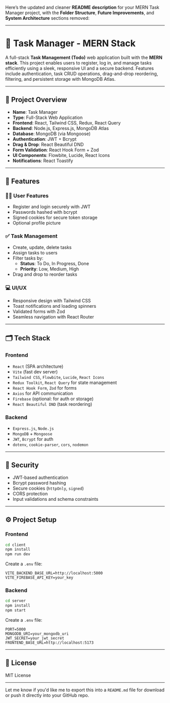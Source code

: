 Here’s the updated and cleaner **README description** for your MERN Task Manager project, with the **Folder Structure**, **Future Improvements**, and **System Architecture** sections removed:

---

# 📝 Task Manager - MERN Stack

A full-stack **Task Management (Todo)** web application built with the **MERN stack**. This project enables users to register, log in, and manage tasks efficiently using a sleek, responsive UI and a secure backend. Features include authentication, task CRUD operations, drag-and-drop reordering, filtering, and persistent storage with MongoDB Atlas.

---

## 🚀 Project Overview

- **Name**: Task Manager  
- **Type**: Full-Stack Web Application  
- **Frontend**: React, Tailwind CSS, Redux, React Query  
- **Backend**: Node.js, Express.js, MongoDB Atlas  
- **Database**: MongoDB (via Mongoose)  
- **Authentication**: JWT + Bcrypt  
- **Drag & Drop**: React Beautiful DND  
- **Form Validation**: React Hook Form + Zod  
- **UI Components**: Flowbite, Lucide, React Icons  
- **Notifications**: React Toastify  

---

## 🔧 Features

### 🧑‍💼 User Features
- Register and login securely with JWT  
- Passwords hashed with bcrypt  
- Signed cookies for secure token storage  
- Optional profile picture  

### ✅ Task Management
- Create, update, delete tasks  
- Assign tasks to users  
- Filter tasks by:
  - **Status**: To Do, In Progress, Done  
  - **Priority**: Low, Medium, High  
- Drag and drop to reorder tasks  

### 💻 UI/UX
- Responsive design with Tailwind CSS  
- Toast notifications and loading spinners  
- Validated forms with Zod  
- Seamless navigation with React Router  

---

## 🗂️ Tech Stack

### Frontend
- `React` (SPA architecture)  
- `Vite` (fast dev server)  
- `Tailwind CSS`, `Flowbite`, `Lucide`, `React Icons`  
- `Redux Toolkit`, `React Query` for state management  
- `React Hook Form`, `Zod` for forms  
- `Axios` for API communication  
- `Firebase` (optional: for auth or storage)  
- `React Beautiful DND` (task reordering)  

### Backend
- `Express.js`, `Node.js`  
- `MongoDB` + `Mongoose`  
- `JWT`, `Bcrypt` for auth  
- `dotenv`, `cookie-parser`, `cors`, `nodemon`  

---

## 🔐 Security

- JWT-based authentication  
- Bcrypt password hashing  
- Secure cookies (`httpOnly`, `signed`)  
- CORS protection  
- Input validations and schema constraints  

---

## ⚙️ Project Setup

### Frontend

```bash
cd client
npm install
npm run dev
```

Create a `.env` file:

```
VITE_BACKEND_BASE_URL=http://localhost:5000
VITE_FIREBASE_API_KEY=your_key
```

### Backend

```bash
cd server
npm install
npm start
```

Create a `.env` file:

```
PORT=5000
MONGODB_URI=your_mongodb_uri
JWT_SECRET=your_jwt_secret
FRONTEND_BASE_URL=http://localhost:5173
```

---

## 📄 License

MIT License

---

Let me know if you'd like me to export this into a `README.md` file for download or push it directly into your GitHub repo.
